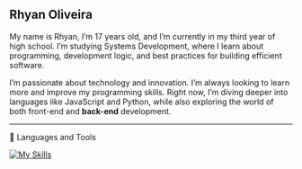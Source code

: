## Rhyan Oliveira
My name is Rhyan, I’m 17 years old, and I’m currently in my third year of high school. I’m studying Systems Development, where I learn about programming, development logic, and best practices for building efficient software.

I’m passionate about technology and innovation. I’m always looking to learn more and improve my programming skills. Right now, I’m diving deeper into languages like JavaScript and Python, while also exploring the world of both front-end and **back-end** development.
<hr>
🧰 Languages and Tools

[![My Skills](https://skillicons.dev/icons?i=nodejs,mysql,sqlite,python,html,css,git,github,js,react,sqlite)](https://skillicons.dev)

